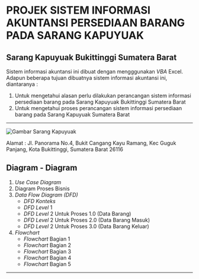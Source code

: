 # PROJEK SISTEM INFORMASI AKUNTANSI PERSEDIAAN BARANG PADA SARANG KAPUYUAK

## Sarang Kapuyuak Bukittinggi Sumatera Barat

Sistem informasi akuntansi ini dibuat dengan mengggunakan _VBA_ Excel. Adapun beberapa tujuan dibuatnya sistem informasi akuntansi ini, diantaranya :

1. Untuk mengetahui alasan perlu dilakukan perancangan sistem
   informasi persediaan barang pada Sarang Kapuyuak Bukittinggi
   Sumatera Barat
2. Untuk mengetahui proses perancangan sistem informasi persediaan
   barang pada Sarang Kapuyuak Sumatera Barat

---

![Gambar Sarang Kapuyuak](https://lh3.googleusercontent.com/p/AF1QipNH1VgUDeqDdZGVv3TjjLfDkD9LHUzpDo-jQKN_=w768-h768-n-o-v1)

Alamat : Jl. Panorama No.4, Bukit Cangang Kayu Ramang, Kec Guguk Panjang, Kota Bukittinggi, Sumatera Barat 26116

## Diagram - Diagram

1. _Use Case Diagram_
2. Diagram Proses Bisnis
3. _Data Flow Diagram (DFD)_
   - _DFD Konteks_
   - _DFD Level_ 1
   - _DFD Level_ 2 Untuk Proses 1.0 (Data Barang)
   - _DFD Level_ 2 Untuk Proses 2.0 (Data Barang Masuk)
   - _DFD Level_ 2 Untuk Proses 3.0 (Data Barang Keluar)
4. _Flowchart_
   - _Flowchart_ Bagian 1
   - _Flowchart_ Bagian 2
   - _Flowchart_ Bagian 3
   - _Flowchart_ Bagian 4
   - _Flowchart_ Bagian 5

---
